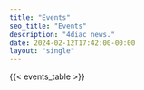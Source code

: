 ```yaml
---
title: "Events"
seo_title: "Events"
description: "4diac news."
date: 2024-02-12T17:42:00-00:00
layout: "single"
---
```


{{< events_table >}}
